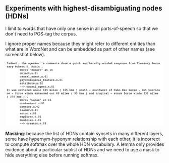 ## Experiments with highest-disambiguating nodes (HDNs)

I limit to words that have only one sense in all parts-of-speech so that we
don't need to POS-tag the corpus.

I ignore proper names because they might refer to different entities than what
are in WordNet and can be embedded as part of other names (see
screenshot below).

![](proper-names.png)

**Masking**: because the list of HDNs contain synsets in many different layers,
some have hypernym-hyponym relationship with each other, it is incorrect to 
compute softmax over the whole HDN vocabulary. A lemma only provides evidence
about a particular sublist of HDNs and we need to use a mask to hide everything
else before running softmax.  